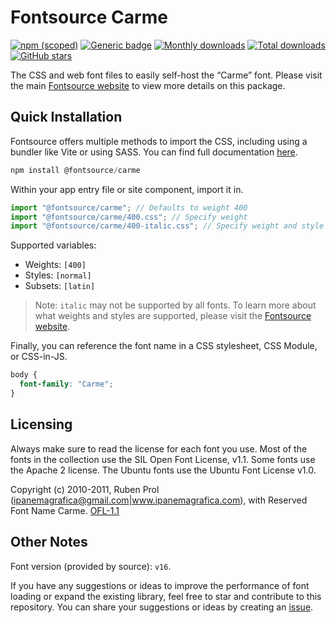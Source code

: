# Fontsource Carme

[![npm (scoped)](https://img.shields.io/npm/v/@fontsource/carme?color=brightgreen)](https://www.npmjs.com/package/@fontsource/carme) [![Generic badge](https://img.shields.io/badge/fontsource-passing-brightgreen)](https://github.com/fontsource/fontsource) [![Monthly downloads](https://badgen.net/npm/dm/@fontsource/carme)](https://github.com/fontsource/fontsource) [![Total downloads](https://badgen.net/npm/dt/@fontsource/carme)](https://github.com/fontsource/fontsource) [![GitHub stars](https://img.shields.io/github/stars/fontsource/fontsource.svg?style=social&label=Star)](https://github.com/fontsource/fontsource/stargazers)

The CSS and web font files to easily self-host the “Carme” font. Please visit the main [Fontsource website](https://fontsource.org/fonts/carme) to view more details on this package.

## Quick Installation

Fontsource offers multiple methods to import the CSS, including using a bundler like Vite or using SASS. You can find full documentation [here](https://fontsource.org/docs/getting-started/introduction).

```javascript
npm install @fontsource/carme
```

Within your app entry file or site component, import it in.

```javascript
import "@fontsource/carme"; // Defaults to weight 400
import "@fontsource/carme/400.css"; // Specify weight
import "@fontsource/carme/400-italic.css"; // Specify weight and style
```

Supported variables:
- Weights: `[400]`
- Styles: `[normal]`
- Subsets: `[latin]`

> Note: `italic` may not be supported by all fonts. To learn more about what weights and styles are supported, please visit the [Fontsource website](https://fontsource.org/fonts/carme).

Finally, you can reference the font name in a CSS stylesheet, CSS Module, or CSS-in-JS.

```css
body {
  font-family: "Carme";
}
```

## Licensing
Always make sure to read the license for each font you use. Most of the fonts in the collection use the SIL Open Font License, v1.1. Some fonts use the Apache 2 license. The Ubuntu fonts use the Ubuntu Font License v1.0.

Copyright (c) 2010-2011, Ruben Prol (ipanemagrafica@gmail.com|www.ipanemagrafica.com), with Reserved Font Name Carme.
[OFL-1.1](http://scripts.sil.org/OFL)

## Other Notes
Font version (provided by source): `v16`.

If you have any suggestions or ideas to improve the performance of font loading or expand the existing library, feel free to star and contribute to this repository. You can share your suggestions or ideas by creating an [issue](https://github.com/fontsource/fontsource/issues).